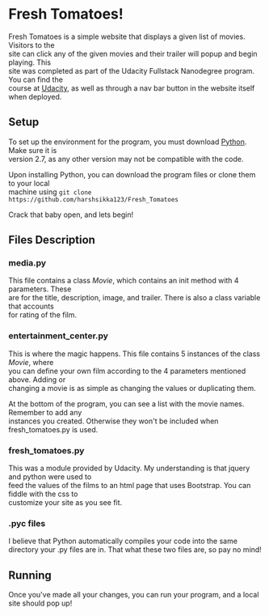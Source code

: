 # Fresh Tomatoes!
Fresh Tomatoes is a simple website that displays a given list of movies. Visitors to the <br>
site can click any of the given movies and their trailer will popup and begin playing. This <br>
site was completed as part of the Udacity Fullstack Nanodegree program. You can find the <br>
course at [Udacity](https://www.udacity.com/course/programming-foundations-with-python--ud036),
as well as through a nav bar button in the website itself when deployed.

## Setup
To set up the environment for the program, you must download [Python](https://www.python.org/). Make sure it is <br>
version 2.7, as any other version may not be compatible with the code.

Upon installing Python, you can download the program files or clone them to your local <br>
machine using `git clone https://github.com/harshsikka123/Fresh_Tomatoes`

Crack that baby open, and lets begin!

## Files Description

### media.py
This file contains a class _Movie_, which contains an init method with 4 parameters. These<br>
are for the title, description, image, and trailer. There is also a class variable that accounts<br>
for rating of the film.

### entertainment_center.py
This is where the magic happens. This file contains 5 instances of the class _Movie_, where
<br> you can define your own film according to the 4 parameters mentioned above. Adding or<br>
changing a movie is as simple as changing the values or duplicating them.


At the bottom of the program, you can see a list with the movie names. Remember to add any <br>
instances you created. Otherwise they won't be included when fresh_tomatoes.py is used.

### fresh_tomatoes.py
This was a module provided by Udacity. My understanding is that jquery and python were used to <br>
feed the values of the films to an html page that uses Bootstrap. You can fiddle with the css to <br>
customize your site as you see fit.

### .pyc files
I believe that Python automatically compiles your code into the same directory your .py files are in.
That what these two files are, so pay no mind!

## Running
Once you've made all your changes, you can run your program, and a local site should pop up!
